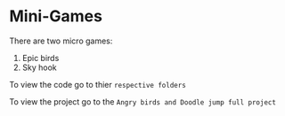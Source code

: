 # Mini-Games

There are two micro games:
1) Epic birds
2) Sky hook

To view the code go to thier ``respective folders``

To view the project go to the ``Angry birds and Doodle jump full project``
